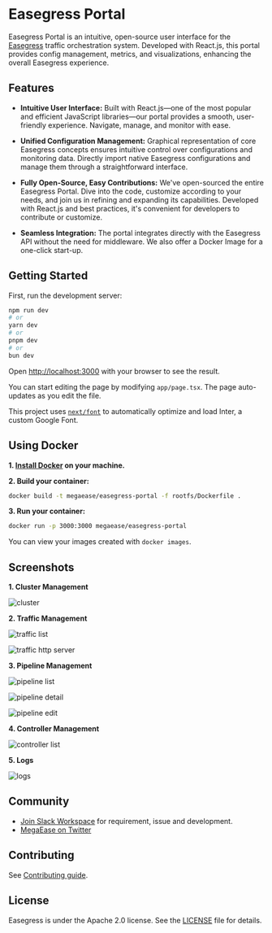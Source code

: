 # Easegress Portal

Easegress Portal is an intuitive, open-source user interface for the [Easegress](https://github.com/megaease/easegress) traffic orchestration system. Developed with React.js, this portal provides config management, metrics, and visualizations, enhancing the overall Easegress experience.

## Features

-  **Intuitive User Interface:** Built with React.js—one of the most popular and efficient JavaScript libraries—our portal provides a smooth, user-friendly experience. Navigate, manage, and monitor with ease.

-  **Unified Configuration Management:** Graphical representation of core Easegress concepts ensures intuitive control over configurations and monitoring data. Directly import native Easegress configurations and manage them through a straightforward interface.

-  **Fully Open-Source, Easy Contributions:** We've open-sourced the entire Easegress Portal. Dive into the code, customize according to your needs, and join us in refining and expanding its capabilities. Developed with React.js and best practices, it's convenient for developers to contribute or customize.

-  **Seamless Integration:** The portal integrates directly with the Easegress API without the need for middleware. We also offer a Docker Image for a one-click start-up.

## Getting Started

First, run the development server:

```bash
npm run dev
# or
yarn dev
# or
pnpm dev
# or
bun dev
```

Open [http://localhost:3000](http://localhost:3000) with your browser to see the result.

You can start editing the page by modifying `app/page.tsx`. The page auto-updates as you edit the file.

This project uses [`next/font`](https://nextjs.org/docs/basic-features/font-optimization) to automatically optimize and load Inter, a custom Google Font.

## Using Docker

**1. [Install Docker](https://docs.docker.com/get-docker/) on your machine.**

**2. Build your container:**
```bash
docker build -t megaease/easegress-portal -f rootfs/Dockerfile .
```

**3. Run your container:**
```bash
docker run -p 3000:3000 megaease/easegress-portal
```

You can view your images created with `docker images`.

## Screenshots

**1. Cluster Management**

![cluster](./docs/imgs/cluster.png)

**2. Traffic Management**

![traffic list](./docs/imgs/traffic-list.png)

![traffic http server](./docs/imgs/traffic-http-server.png)

**3. Pipeline Management**

![pipeline list](./docs/imgs/pipeline-list.png)

![pipeline detail](./docs/imgs/pipeline-detail.png)

![pipeline edit](./docs/imgs/pipeline-edit.png)

**4. Controller Management**

![controller list](./docs/imgs/controller-list.png)

**5. Logs**

![logs](./docs/imgs/logs.png)

## Community

- [Join Slack Workspace](https://join.slack.com/t/openmegaease/shared_invite/zt-upo7v306-lYPHvVwKnvwlqR0Zl2vveA) for requirement, issue and development.
- [MegaEase on Twitter](https://twitter.com/megaease)

## Contributing

See [Contributing guide](./CONTRIBUTING.md#contributing).

## License

Easegress is under the Apache 2.0 license. See the [LICENSE](./LICENSE) file for details.
